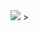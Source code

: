 <!DOCTYPE html>

<html>
<meta charset="utf-8">
  <title>Form101</title>
  <body>
  <img src="![flower images](https://github.com/user-attachments/assets/1f6ea986-39ca-491a-bc25-ab44729c4814) alt="sunflower">
>
  
  
